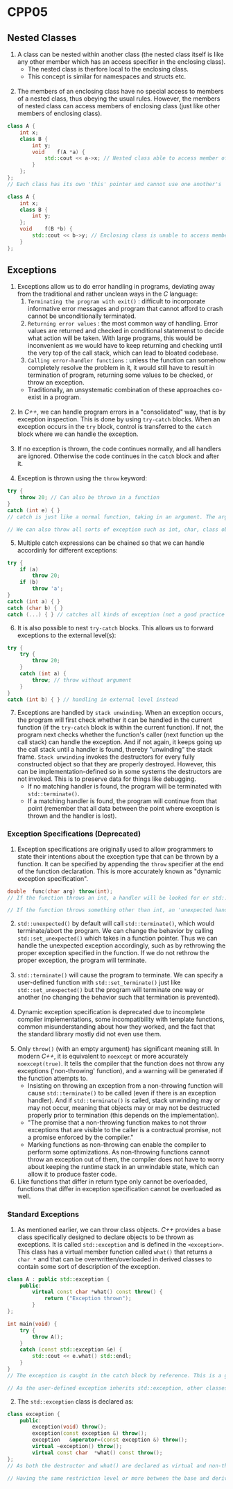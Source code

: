 <h1>CPP05</h1>
<h2>Nested Classes</h2>
<ol>
	<li>
		A class can be nested within another class (the nested class itself is like any other member which has an access specifier in the enclosing class).
		<ul>
			<li>The nested class is therfore local to the enclosing class.</li>
			<li>This concept is similar for namespaces and structs etc.</li>
		</ul>
	</li>
	<br>
	<li>
		The members of an enclosing class have no special access to members of a nested class, thus obeying the usual rules. However, the members of nested class can access members of enclosing class (just like other members of enclosing class).
	</li>
</ol>

```c++
class A {
	int	x;
	class B {
		int	y;
		void	f(A *a) {
			std::cout << a->x; // Nested class able to access member of enclosing class
		}
	};
};
// Each class has its own 'this' pointer and cannot use one another's
```
```c++
class A {
	int	x;
	class B {
		int	y;
	};
	void	f(B *b) {
		std::cout << b->y; // Enclosing class is unable to access member of nested class
	}
};
```

<h2>Exceptions</h2>
<ol>
	<li>
		Exceptions allow us to do error handling in programs, deviating away from the traditional and rather unclean ways in the <i>C</i> language:
		<ol>
			<li>
				<code>Terminating the program with exit()</code>
				: difficult to incorporate informative error messages and program that cannot afford to crash cannot be unconditionally terminated.
			</li>
			<li>
				<code>Returning error values</code>
				: the most common way of handling. Error values are returned and checked in conditional statemenst to decide what action will be taken. With large programs, this would be inconvenient as we would have to keep returning and checking until the very top of the call stack, which can lead to bloated codebase.
			</li>
			<li>
				<code>Calling error-handler functions</code>
				: unless the function can somehow completely resolve the problem in it, it would still have to result in termination of program, returning some values to be checked, or throw an exception.
			</li>
		</ol>
		<ul><li>Traditionally, an unsystematic combination of these approaches co-exist in a program.</li></ul>
	</li>
	<br>
	<li>
		In <i>C++</i>, we can handle program errors in a "consolidated" way, that is by exception inspection. This is done by using <code>try-catch</code> blocks. When an exception occurs in the <code>try</code> block, control is transferred to the <code>catch</code> block where we can handle the exception.
	</li>
	<br>
	<li>
		If no exception is thrown, the code continues normally, and all handlers are ignored. Otherwise the code continues in the <code>catch</code> block and after it.
	</li>
	<br>
	<li>
		Exception is thrown using the <code>throw</code> keyword:
	</li>
</ol>

```c++
try {
	throw 20; // Can also be thrown in a function
}
catch (int e) { }
// catch is just like a normal function, taking in an argument. The argument type is checked against whatever is thrown from the try block (if they match the exception is caugh by the handler).

// We can also throw all sorts of exception such as int, char, class object, struct object and etc.
```

<ol start="5">
	<li>
		Multiple catch expressions can be chained so that we can handle accordinly for different exceptions:
	</li>
</ol>

```c++
try {
	if (a)
		throw 20;
	if (b)
		throw 'a';
}
catch (int a) { }
catch (char b) { }
catch (...) { } // catches all kinds of exception (not a good practice unless it is in main() to ensure cleanup and no stray exceptions are left uncaught).
```

<ol start="6">
	<li>
		It is also possible to nest <code>try-catch</code> blocks. This allows us to forward exceptions to the external level(s):
	</li>
</ol>

```c++
try {
	try {
		throw 20;
	}
	catch (int a) {
		throw; // throw without argument
	}
}
catch (int b) { } // handling in external level instead
```

<ol start="7">
	<li>
		Exceptions are handled by <code>stack unwinding</code>. When an exception occurs, the program will first check whether it can be handled in the current function (if the <code>try-catch</code> block is within the current function). If not, the program next checks whether the function's caller (next function up the call stack) can handle the exception. And if not again, it keeps going up the call stack until a handler is found, thereby "unwinding" the stack frame. <code>Stack unwinding</code> invokes the destructors for every fully constructed object so that they are properly destroyed. However, this can be implementation-defined so in some systems the destructors are not invoked. This is to preserve data for things like debugging.
		<ul>
			<li>
				If no matching handler is found, the program will be terminated with <code>std::terminate()</code>.
			</li>
			<li>
				If a matching handler is found, the program will continue from that point (remember that all data between the point where exception is thrown and the handler is lost).
			</li>
		</ul>
	</li>
</ol>

<h3>Exception Specifications (Deprecated)</h3>
<ol>
	<li>
		Exception specifications are originally used to allow programmers to state their intentions about the exception type that can be thrown by a function. It can be specified by appending the <code>throw</code> specifier at the end of the function declaration. This is more accurately known as "dynamic exception specification".
	</li>
</ol>

```c++
double	func(char arg) throw(int);
// If the function throws an int, a handler will be looked for or std::terminate() will be called

// If the function throws something other than int, an 'unexpected handler' will be called (std::unexpected()). This includes the case where the throw argument is empty (throw()).
```

<ol start="2">
	<li>
		<code>std::unexpected()</code> by default will call <code>std::terminate()</code>, which would terminate/abort the program. We can change the behavior by calling <code>std::set_unexpected()</code> which takes in a function pointer. Thus we can handle the unexpected exception accordingly, such as by rethrowing the proper exception specified in the function. If we do not rethrow the proper exception, the program will terminate.
	</li>
	<br>
	<li>
		<code>std::terminate()</code> will cause the program to terminate. We can specify a user-defined function with <code>std::set_terminate()</code> just like <code>std::set_unexpected()</code> but the program will terminate one way or another (no changing the behavior such that termination is prevented).
	</li>
	<br>
	<li>
		Dynamic exception specification is deprecated  due to incomplete compiler implementations, some incompatibility with template functions, common misunderstanding about how they worked, and the fact that the standard library mostly did not even use them.
	</li>
	<br>
	<li>
		Only <code>throw()</code> (with an empty argument) has significant meaning still. In modern <i>C++</i>, it is equivalent to <code>noexcept</code> or more accurately <code>noexcept(true)</code>. It tells the compiler that the function does not throw any exceptions ('non-throwing' function), and a warning will be generated if the function attempts to.
		<ul>
			<li>
				Insisting on throwing an exception from a non-throwing function will cause <code>std::terminate()</code> to be called (even if there is an exception handler). And if <code>std::terminate()</code> is called, stack unwinding may or may not occur, meaning that objects may or may not be destructed properly prior to termination (this depends on the implementation).
			</li>
			<li>
				"The promise that a non-throwing function makes to not throw exceptions that are visible to the caller is a contractual promise, not a promise enforced by the compiler."
			</li>
			<li>
				Marking functions as non-throwing can enable the compiler to perform some optimizations. As non-throwing functions cannot throw an exception out of them, the compiler does not have to worry about keeping the runtime stack in an unwindable state, which can allow it to produce faster code.
			</li>
		</ul>
	</li>
	<li>
		Like functions that differ in return type only cannot be overloaded, functions that differ in exception specification cannot be overloaded as well.
	</li>
</ol>
<h3>Standard Exceptions</h3>
<ol>
	<li>
		As mentioned earlier, we can throw class objects. <i>C++</i> provides a base class specifically designed to declare objects to be thrown as exceptions. It is called <code>std::exception</code> and is defined in the <code>&lt;exception&gt;</code>. This class has a virtual member function called <code>what()</code> that returns a <code>char *</code> and that can be overwritten/overloaded in derived classes to contain some sort of description of the exception.
	</li>
</ol>

```c++
class A : public std::exception {
	public:
		virtual const char *what() const throw() {
			return ("Exception thrown");
		}
};

int main(void) {
	try {
		throw A();
	}
	catch (const std::exception &e) {
		std::cout << e.what() std::endl;
	}
}
// The exception is caught in the catch block by reference. This is a good practice as the exception is not recreated again which saves on memory.

// As the user-defined exception inherits std::exception, other classes derived from std::exception (such as std::bad_alloc, std::bad_cast etc.) will also be caught (think subtyping polymorphism). If we pass by value of a base class but our exception is from the derived class, this would not work properly. Also if we do not want such a general catch, we can specify the class object itself (e.g. catch (const A &e)).
```

<ol start="2">
	<li>
		The <code>std::exception</code> class is declared as:
	</li>
</ol>

```c++
class exception {
	public:
		exception(void) throw();
		exception(const exception &) throw();
		exception	&operator=(const exception &) throw();
		virtual ~exception() throw();
		virtual const char	*what() const throw();
};
// As both the destructor and what() are declared as virtual and non-throwing, and if we were to override these functions in the derived class, the standard requires that the overriden functions must have the same restrictions or be more restrictive, not less. This is because the compiler will decide whether it should handle exceptions during compile time, mainly by examining the function signatures, and it is unable to determine which function to run until runtime (where dynamic binding of the correct function by lookup of virtual table occurs).

// Having the same restriction level or more between the base and derived class is known as the "Liskov Substitution Principle", which states that the subclasses should behave in the same way as the objects of superclass (without breaking the application of superclass). This principle can also be applied generally.
```